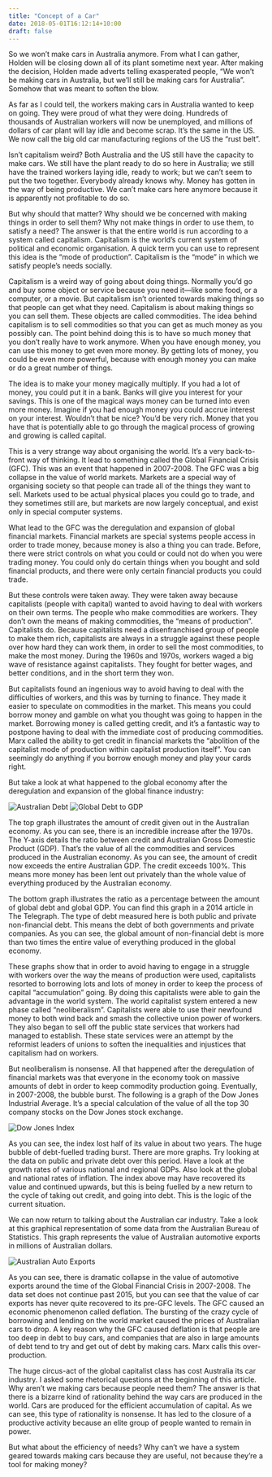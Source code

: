 ```yaml
---
title: "Concept of a Car"
date: 2018-05-01T16:12:14+10:00
draft: false
---
```


So we won’t make cars in Australia anymore. From what I can gather, Holden will be closing down all of its plant sometime next year. After making the decision, Holden made adverts telling exasperated people, “We won’t be making cars in Australia, but we’ll still be making cars for Australia”. Somehow that was meant to soften the blow.

As far as I could tell, the workers making cars in Australia wanted to keep on going. They were proud of what they were doing. Hundreds of thousands of Australian workers will now be unemployed, and millions of dollars of car plant will lay idle and become scrap. It’s the same in the US. We now call the big old car manufacturing regions of the US the “rust belt”.

Isn’t capitalism weird? Both Australia and the US still have the capacity to make cars. We still have the plant ready to do so here in Australia; we still have the trained workers laying idle, ready to work; but we can’t seem to put the two together. Everybody already knows why. Money has gotten in the way of being productive. We can’t make cars here anymore because it is apparently not profitable to do so.

But why should that matter? Why should we be concerned with making things in order to sell them? Why not make things in order to use them, to satisfy a need? The answer is that the entire world is run according to a system called capitalism. Capitalism is the world’s current system of political and economic organisation. A quick term you can use to represent this idea is the “mode of production”. Capitalism is the “mode” in which we satisfy people’s needs socially.

Capitalism is a weird way of going about doing things. Normally you’d go and buy some object or service because you need it—like some food, or a computer, or a movie. But capitalism isn’t oriented towards making things so that people can get what they need. Capitalism is about making things so you can sell them. These objects are called commodities. The idea behind capitalism is to sell commodities so that you can get as much money as you possibly can. The point behind doing this is to have so much money that you don’t really have to work anymore. When you have enough money, you can use this money to get even more money. By getting lots of money, you could be even more powerful, because with enough money you can make or do a great number of things.

The idea is to make your money magically multiply. If you had a lot of money, you could put it in a bank. Banks will give you interest for your savings. This is one of the magical ways money can be turned into even more money. Imagine if you had enough money you could accrue interest on your interest. Wouldn’t that be nice? You’d be very rich. Money that you have that is potentially able to go through the magical process of growing and growing is called capital.

This is a very strange way about organising the world. It’s a very back-to-front way of thinking. It lead to something called the Global Financial Crisis (GFC). This was an event that happened in 2007-2008. The GFC was a big collapse in the value of world markets. Markets are a special way of organising society so that people can trade all of the things they want to sell. Markets used to be actual physical places you could go to trade, and they sometimes still are, but markets are now largely conceptual, and exist only in special computer systems.

What lead to the GFC was the deregulation and expansion of global financial markets. Financial markets are special systems people access in order to trade money, because money is also a thing you can trade. Before, there were strict controls on what you could or could not do when you were trading money. You could only do certain things when you bought and sold financial products, and there were only certain financial products you could trade.

But these controls were taken away. They were taken away because capitalists (people with capital) wanted to avoid having to deal with workers on their own terms. The people who make commodities are workers. They don’t own the means of making commodities, the “means of production”. Capitalists do. Because capitalists need a disenfranchised group of people to make them rich, capitalists are always in a struggle against these people over how hard they can work them, in order to sell the most commodities, to make the most money. During the 1960s and 1970s, workers waged a big wave of resistance against capitalists. They fought for better wages, and better conditions, and in the short term they won.

But capitalists found an ingenious way to avoid having to deal with the difficulties of workers, and this was by turning to finance. They made it easier to speculate on commodities in the market. This means you could borrow money and gamble on what you thought was going to happen in the market. Borrowing money is called getting credit, and it’s a fantastic way to postpone having to deal with the immediate cost of producing commodities. Marx called the ability to get credit in financial markets the “abolition of the capitalist mode of production within capitalist production itself”. You can seemingly do anything if you borrow enough money and play your cards right.

But take a look at what happened to the global economy after the deregulation and expansion of the global finance industry: 

![Australian Debt](/concept-of-a-car/australia-debt.png) ![Global Debt to GDP](/concept-of-a-car/global-debt-to-gdp.jpeg)

The top graph illustrates the amount of credit given out in the Australian economy. As you can see, there is an incredible increase after the 1970s. The Y-axis details the ratio between credit and Australian Gross Domestic Product (GDP). That’s the value of all the commodities and services produced in the Australian economy. As you can see, the amount of credit now exceeds the entire Australian GDP. The credit exceeds 100%. This means more money has been lent out privately than the whole value of everything produced by the Australian economy.

The bottom graph illustrates the ratio as a percentage between the amount of global debt and global GDP. You can find this graph in a 2014 article in The Telegraph. The type of debt measured here is both public and private non-financial debt. This means the debt of both governments and private companies. As you can see, the global amount of non-financial debt is more than two times the entire value of everything produced in the global economy.

These graphs show that in order to avoid having to engage in a struggle with workers over the way the means of production were used, capitalists resorted to borrowing lots and lots of money in order to keep the process of capital “accumulation” going. By doing this capitalists were able to gain the advantage in the world system. The world capitalist system entered a new phase called “neoliberalism”. Capitalists were able to use their newfound money to both wind back and smash the collective union power of workers. They also began to sell off the public state services that workers had managed to establish. These state services were an attempt by the reformist leaders of unions to soften the inequalities and injustices that capitalism had on workers.

But neoliberalism is nonsense. All that happened after the deregulation of financial markets was that everyone in the economy took on massive amounts of debt in order to keep commodity production going. Eventually, in 2007-2008, the bubble burst. The following is a graph of the Dow Jones Industrial Average. It’s a special calculation of the value of all the top 30 company stocks on the Dow Jones stock exchange.

![Dow Jones Index](/concept-of-a-car/dow-jones-index.png)

As you can see, the index lost half of its value in about two years. The huge bubble of debt-fuelled trading burst. There are more graphs. Try looking at the data on public and private debt over this period. Have a look at the growth rates of various national and regional GDPs. Also look at the global and national rates of inflation. The index above may have recovered its value and continued upwards, but this is being fuelled by a new return to the cycle of taking out credit, and going into debt. This is the logic of the current situation.

We can now return to talking about the Australian car industry. Take a look at this graphical representation of some data from the Australian Bureau of Statistics. This graph represents the value of Australian automotive exports in millions of Australian dollars. 

![Australian Auto Exports](/concept-of-a-car/aus-auto-exports.png)

As you can see, there is dramatic collapse in the value of automotive exports around the time of the Global Financial Crisis in 2007-2008. The data set does not continue past 2015, but you can see that the value of car exports has never quite recovered to its pre-GFC levels. The GFC caused an economic phenomenon called deflation. The bursting of the crazy cycle of borrowing and lending on the world market caused the prices of Australian cars to drop. A key reason why the GFC caused deflation is that people are too deep in debt to buy cars, and companies that are also in large amounts of debt tend to try and get out of debt by making cars. Marx calls this over-production.

The huge circus-act of the global capitalist class has cost Australia its car industry. I asked some rhetorical questions at the beginning of this article. Why aren’t we making cars because people need them? The answer is that there is a bizarre kind of rationality behind the way cars are produced in the world. Cars are produced for the efficient accumulation of capital. As we can see, this type of rationality is nonsense. It has led to the closure of a productive activity because an elite group of people wanted to remain in power.

But what about the efficiency of needs? Why can’t we have a system geared towards making cars because they are useful, not because they’re a tool for making money?
